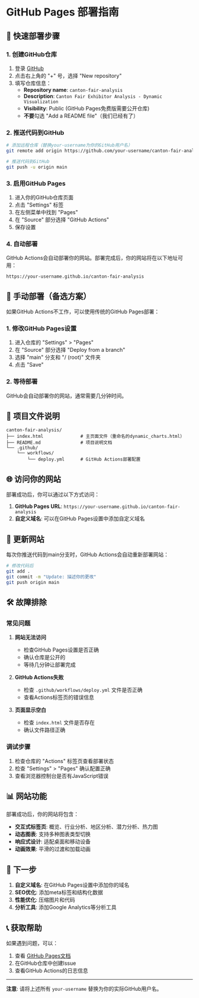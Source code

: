 # GitHub Pages 部署指南

## 🚀 快速部署步骤

### 1. 创建GitHub仓库

1. 登录 [GitHub](https://github.com)
2. 点击右上角的 "+" 号，选择 "New repository"
3. 填写仓库信息：
   - **Repository name**: `canton-fair-analysis`
   - **Description**: `Canton Fair Exhibitor Analysis - Dynamic Visualization`
   - **Visibility**: Public (GitHub Pages免费版需要公开仓库)
   - **不要**勾选 "Add a README file"（我们已经有了）

### 2. 推送代码到GitHub

```bash
# 添加远程仓库（替换your-username为你的GitHub用户名）
git remote add origin https://github.com/your-username/canton-fair-analysis.git

# 推送代码到GitHub
git push -u origin main
```

### 3. 启用GitHub Pages

1. 进入你的GitHub仓库页面
2. 点击 "Settings" 标签
3. 在左侧菜单中找到 "Pages"
4. 在 "Source" 部分选择 "GitHub Actions"
5. 保存设置

### 4. 自动部署

GitHub Actions会自动部署你的网站。部署完成后，你的网站将在以下地址可用：

```
https://your-username.github.io/canton-fair-analysis
```

## 🔧 手动部署（备选方案）

如果GitHub Actions不工作，可以使用传统的GitHub Pages部署：

### 1. 修改GitHub Pages设置

1. 进入仓库的 "Settings" > "Pages"
2. 在 "Source" 部分选择 "Deploy from a branch"
3. 选择 "main" 分支和 "/ (root)" 文件夹
4. 点击 "Save"

### 2. 等待部署

GitHub会自动部署你的网站，通常需要几分钟时间。

## 📁 项目文件说明

```
canton-fair-analysis/
├── index.html              # 主页面文件（重命名的dynamic_charts.html）
├── README.md               # 项目说明文档
└── .github/
    └── workflows/
        └── deploy.yml      # GitHub Actions部署配置
```

## 🌐 访问你的网站

部署成功后，你可以通过以下方式访问：

1. **GitHub Pages URL**: `https://your-username.github.io/canton-fair-analysis`
2. **自定义域名**: 可以在GitHub Pages设置中添加自定义域名

## 🔄 更新网站

每次你推送代码到main分支时，GitHub Actions会自动重新部署网站：

```bash
# 修改代码后
git add .
git commit -m "Update: 描述你的更改"
git push origin main
```

## 🛠️ 故障排除

### 常见问题

1. **网站无法访问**
   - 检查GitHub Pages设置是否正确
   - 确认仓库是公开的
   - 等待几分钟让部署完成

2. **GitHub Actions失败**
   - 检查 `.github/workflows/deploy.yml` 文件是否正确
   - 查看Actions标签页的错误信息

3. **页面显示空白**
   - 检查 `index.html` 文件是否存在
   - 确认文件路径正确

### 调试步骤

1. 检查仓库的 "Actions" 标签页查看部署状态
2. 检查 "Settings" > "Pages" 确认配置正确
3. 查看浏览器控制台是否有JavaScript错误

## 📊 网站功能

部署成功后，你的网站将包含：

- **交互式标签页**: 概览、行业分析、地区分析、潜力分析、热力图
- **动态图表**: 支持多种图表类型切换
- **响应式设计**: 适配桌面和移动设备
- **动画效果**: 平滑的过渡和加载动画

## 🎯 下一步

1. **自定义域名**: 在GitHub Pages设置中添加你的域名
2. **SEO优化**: 添加meta标签和结构化数据
3. **性能优化**: 压缩图片和代码
4. **分析工具**: 添加Google Analytics等分析工具

## 📞 获取帮助

如果遇到问题，可以：

1. 查看 [GitHub Pages文档](https://docs.github.com/en/pages)
2. 在GitHub仓库中创建Issue
3. 查看GitHub Actions的日志信息

---

**注意**: 请将上述所有 `your-username` 替换为你的实际GitHub用户名。
